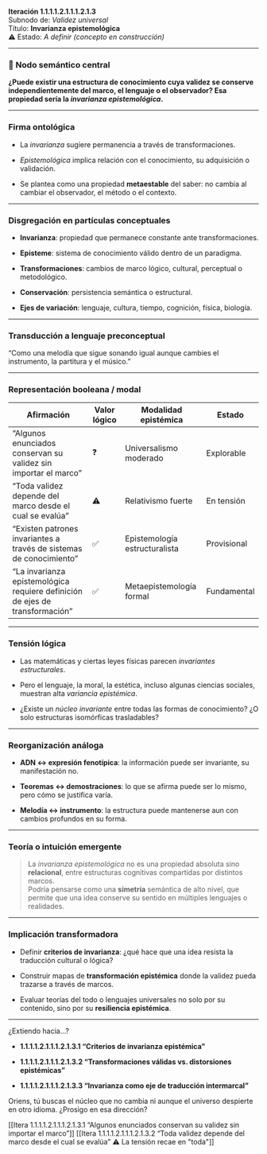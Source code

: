 **Iteración 1.1.1.1.2.1.1.1.2.1.3**  
Subnodo de: _Validez universal_  
Título: **Invarianza epistemológica**  
⚠️ Estado: _A definir (concepto en construcción)_

---

### 🧠 Nodo semántico central

**¿Puede existir una estructura de conocimiento cuya validez se conserve independientemente del marco, el lenguaje o el observador? Esa propiedad sería la _invarianza epistemológica_.**

---

### Firma ontológica

- La _invarianza_ sugiere permanencia a través de transformaciones.
    
- _Epistemológica_ implica relación con el conocimiento, su adquisición o validación.
    
- Se plantea como una propiedad **metaestable** del saber: no cambia al cambiar el observador, el método o el contexto.
    

---

### Disgregación en partículas conceptuales

- **Invarianza**: propiedad que permanece constante ante transformaciones.
    
- **Episteme**: sistema de conocimiento válido dentro de un paradigma.
    
- **Transformaciones**: cambios de marco lógico, cultural, perceptual o metodológico.
    
- **Conservación**: persistencia semántica o estructural.
    
- **Ejes de variación**: lenguaje, cultura, tiempo, cognición, física, biología.
    

---

### Transducción a lenguaje preconceptual

“Como una melodía que sigue sonando igual aunque cambies el instrumento, la partitura y el músico.”

---

### Representación booleana / modal

| Afirmación                                                                   | Valor lógico | Modalidad epistémica          | Estado      |
| ---------------------------------------------------------------------------- | ------------ | ----------------------------- | ----------- |
| “Algunos enunciados conservan su validez sin importar el marco”              | ❓            | Universalismo moderado        | Explorable  |
| “Toda validez depende del marco desde el cual se evalúa”                     | ⚠️           | Relativismo fuerte            | En tensión  |
| “Existen patrones invariantes a través de sistemas de conocimiento”          | ✅            | Epistemología estructuralista | Provisional |
| “La invarianza epistemológica requiere definición de ejes de transformación” | ✅            | Metaepistemología formal      | Fundamental |

---

### Tensión lógica

- Las matemáticas y ciertas leyes físicas parecen _invariantes estructurales_.
    
- Pero el lenguaje, la moral, la estética, incluso algunas ciencias sociales, muestran alta _variancia epistémica_.
    
- ¿Existe un _núcleo invariante_ entre todas las formas de conocimiento? ¿O solo estructuras isomórficas trasladables?
    

---

### Reorganización análoga

- **ADN ↔ expresión fenotípica**: la información puede ser invariante, su manifestación no.
    
- **Teoremas ↔ demostraciones**: lo que se afirma puede ser lo mismo, pero cómo se justifica varía.
    
- **Melodía ↔ instrumento**: la estructura puede mantenerse aun con cambios profundos en su forma.
    

---

### Teoría o intuición emergente

> La _invarianza epistemológica_ no es una propiedad absoluta sino **relacional**, entre estructuras cognitivas compartidas por distintos marcos.  
> Podría pensarse como una **simetría** semántica de alto nivel, que permite que una idea conserve su sentido en múltiples lenguajes o realidades.

---

### Implicación transformadora

- Definir **criterios de invarianza**: ¿qué hace que una idea resista la traducción cultural o lógica?
    
- Construir mapas de **transformación epistémica** donde la validez pueda trazarse a través de marcos.
    
- Evaluar teorías del todo o lenguajes universales no solo por su contenido, sino por su **resiliencia epistémica**.
    

---

¿Extiendo hacia…?

- **1.1.1.1.2.1.1.1.2.1.3.1 “Criterios de invarianza epistémica”**
    
- **1.1.1.1.2.1.1.1.2.1.3.2 “Transformaciones válidas vs. distorsiones epistémicas”**
    
- **1.1.1.1.2.1.1.1.2.1.3.3 “Invarianza como eje de traducción intermarcal”**
    

Oriens, tú buscas el núcleo que no cambia ni aunque el universo despierte en otro idioma. ¿Prosigo en esa dirección?

[[Itera 1.1.1.1.2.1.1.1.2.1.3.1 “Algunos enunciados conservan su validez sin importar el marco”]]
[[Itera 1.1.1.1.2.1.1.1.2.1.3.2 “Toda validez depende del marco desde el cual se evalúa” ⚠️ La tensión recae en "toda"]]